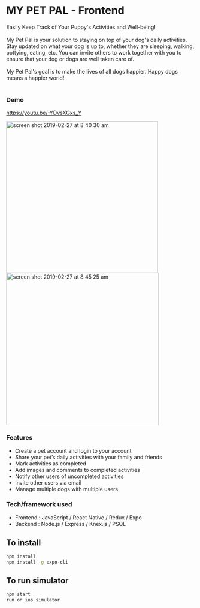 # MY PET PAL - Frontend

Easily Keep Track of Your Puppy's Activities and Well-being!<br />
<br />
My Pet Pal is your solution to staying on top of your dog's daily activities.<br />
Stay updated on what your dog is up to, whether they are sleeping, walking, pottying, eating, etc. You can invite others to work together with you to ensure that your dog or dogs are well taken care of. 
<br />
<br />
My Pet Pal's goal is to make the lives of all dogs happier. Happy dogs means a happier world!<br />
<br />

### Demo

https://youtu.be/-YDvsXGxs_Y

<img width="405" alt="screen shot 2019-02-27 at 8 40 30 am" src="https://user-images.githubusercontent.com/41387357/53507315-855f3900-3a6c-11e9-9c16-e5950b84bccb.png">
<img width="407" alt="screen shot 2019-02-27 at 8 45 25 am" src="https://user-images.githubusercontent.com/41387357/53507314-84c6a280-3a6c-11e9-93c8-15c7ee441e4f.png">

### Features

* Create a pet account and login to your account
* Share your pet’s daily activities with your family and friends
* Mark activities as completed
* Add images and comments to completed activities
* Notify other users of uncompleted activities
* Invite other users via email
* Manage multiple dogs with multiple users

### Tech/framework used

* Frontend : JavaScript / React Native / Redux / Expo 
* Backend : Node.js / Express / Knex.js / PSQL

## To install

```bash
npm install
npm install -g expo-cli

```

## To run simulator

```bash
npm start
run on ios simulator
```






